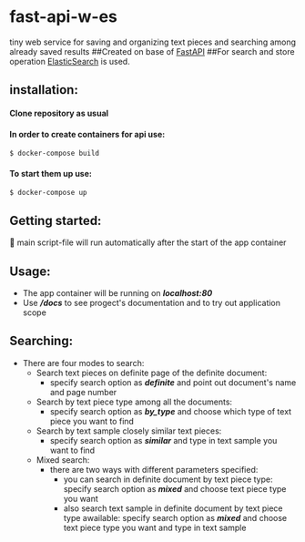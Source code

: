 # fast-api-w-es
tiny web service for saving and organizing text pieces and searching among already saved results
##Created on base of [FastAPI](https://fastapi.tiangolo.com/)
##For search and store operation [ElasticSearch](https://www.elastic.co/elasticsearch/) is used.
## installation:
#### Clone repository as usual
#### In order to create containers for api use:
`$ docker-compose build`
#### To start them up use:
`$ docker-compose up`
## Getting started:
:rocket: main script-file will run automatically after the start of the app container 
## Usage: 
- The app container will be running on ***localhost:80***
- Use ***/docs*** to see progect's documentation and to try out application scope
## Searching:
- There are four modes to search: 
    - Search text pieces on definite page of the definite document:
      - specify search option as ***definite*** and point out document's name and page number
    - Search by text piece type among all the documents:
      - specify search option as ***by_type*** and choose which type of text piece you want to find
    - Search by text sample closely similar text pieces:
      - specify search option as ***similar*** and type in text sample you want to find
    - Mixed search:
      - there are two ways with different parameters specified:
          - you can search in definite document by text piece type: specify search option as ***mixed*** and choose text piece type you want
          - also search text sample in definite document by text piece type awailable: specify search option as ***mixed*** and choose text piece type you want and type in text sample
          
